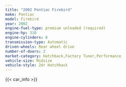 ```yaml
---
title: "2002 Pontiac Firebird"
make: Pontiac
model: Firebird
year: 2002
engine-fuel-type: premium unleaded (required)
engine-hp: 310
engine-cylinders: 8
transmission-type: Automatic
driven-wheels: Rear wheel drive
number-of-doors: 2
market-category: Hatchback,Factory Tuner,Performance
vehicle-size: Midsize
vehicle-style: 2dr Hatchback
---
```


{{< car_info >}}
